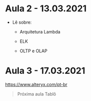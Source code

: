 


# Aula 2 - 13.03.2021

- Lê sobre:
    - Arquitetura Lambda
    - ELK

    - OLTP e OLAP

# Aula 3 - 17.03.2021

https://www.alteryx.com/pt-br


> Próxima aula Tablô
